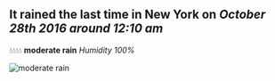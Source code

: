 ## It rained the last time in New York on *October 28th 2016 around 12:10 am*
💧💧💧💧  **moderate rain** *Humidity 100%*

![moderate rain](http://openweathermap.org/img/w/10n.png)
